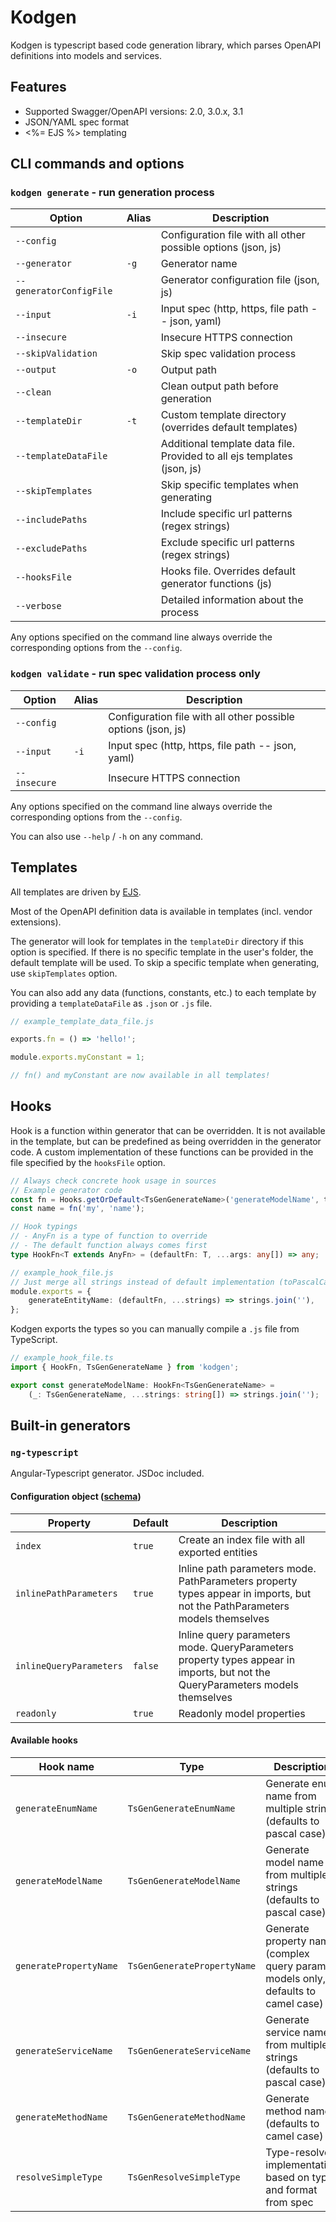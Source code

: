 # Kodgen

Kodgen is typescript based code generation library, which parses OpenAPI definitions into models and services.

## Features

+ Supported Swagger/OpenAPI versions: 2.0, 3.0.x, 3.1
+ JSON/YAML spec format
+ <%= EJS %> templating

## CLI commands and options

### `kodgen generate` - run generation process

| Option                  | Alias | Description                                                             |
|-------------------------|-------|-------------------------------------------------------------------------|
| `--config`              |       | Configuration file with all other possible options (json, js)           |
| `--generator`           | `-g`  | Generator name                                                          |
| `--generatorConfigFile` |       | Generator configuration file (json, js)                                 |
| `--input`               | `-i`  | Input spec (http, https, file path -- json, yaml)                       |
| `--insecure`            |       | Insecure HTTPS connection                                               |
| `--skipValidation`      |       | Skip spec validation process                                            |
| `--output`              | `-o`  | Output path                                                             |
| `--clean`               |       | Clean output path before generation                                     |
| `--templateDir`         | `-t`  | Custom template directory (overrides default templates)                 |
| `--templateDataFile`    |       | Additional template data file. Provided to all ejs templates (json, js) |
| `--skipTemplates`       |       | Skip specific templates when generating                                 |
| `--includePaths`        |       | Include specific url patterns (regex strings)                           |
| `--excludePaths`        |       | Exclude specific url patterns (regex strings)                           |
| `--hooksFile`           |       | Hooks file. Overrides default generator functions (js)                  |
| `--verbose`             |       | Detailed information about the process                                  |

Any options specified on the command line always override the corresponding options from the `--config`.

### `kodgen validate` - run spec validation process only

| Option             | Alias | Description                                                             |
|--------------------|-------|-------------------------------------------------------------------------|
| `--config`         |       | Configuration file with all other possible options (json, js)           |
| `--input`          | `-i`  | Input spec (http, https, file path -- json, yaml)                       |
| `--insecure`       |       | Insecure HTTPS connection                                               |

Any options specified on the command line always override the corresponding options from the `--config`.

You can also use `--help` / `-h` on any command.

## Templates

All templates are driven by [EJS](https://github.com/mde/ejs).

Most of the OpenAPI definition data is available in templates (incl. vendor extensions).

The generator will look for templates in the `templateDir` directory if this option is specified.
If there is no specific template in the user's folder, the default template will be used.
To skip a specific template when generating, use `skipTemplates` option.

You can also add any data (functions, constants, etc.) to each template by providing a `templateDataFile` as `.json` or `.js` file.

```javascript
// example_template_data_file.js

exports.fn = () => 'hello!';

module.exports.myConstant = 1;

// fn() and myConstant are now available in all templates!
```

## Hooks

Hook is a function within generator that can be overridden.
It is not available in the template, but can be predefined as being overridden in the generator code.
A custom implementation of these functions can be provided in the file specified by the `hooksFile` option.

```typescript
// Always check concrete hook usage in sources
// Example generator code
const fn = Hooks.getOrDefault<TsGenGenerateName>('generateModelName', toPascalCase);
const name = fn('my', 'name');

// Hook typings
// - AnyFn is a type of function to override
// - The default function always comes first
type HookFn<T extends AnyFn> = (defaultFn: T, ...args: any[]) => any;

// example_hook_file.js
// Just merge all strings instead of default implementation (toPascalCase)
module.exports = {
    generateEntityName: (defaultFn, ...strings) => strings.join(''),
};
```

Kodgen exports the types so you can manually compile a `.js` file from TypeScript.

```typescript
// example_hook_file.ts
import { HookFn, TsGenGenerateName } from 'kodgen';

export const generateModelName: HookFn<TsGenGenerateName> =
	(_: TsGenGenerateName, ...strings: string[]) => strings.join('');
```

## Built-in generators

### `ng-typescript`

Angular-Typescript generator. JSDoc included.

#### Configuration object ([schema](assets/generators/ng-typescript-config-schema.json))

| Property                | Default | Description                                                                                                                   |
|-------------------------|---------|-------------------------------------------------------------------------------------------------------------------------------|
| `index`                 | `true`  | Create an index file with all exported entities                                                                               |
| `inlinePathParameters`  | `true`  | Inline path parameters mode. PathParameters property types appear in imports, but not the PathParameters models themselves    |
| `inlineQueryParameters` | `false` | Inline query parameters mode. QueryParameters property types appear in imports, but not the QueryParameters models themselves |
| `readonly`              | `true`  | Readonly model properties                                                                                                     |

#### Available hooks

| Hook name              | Type                        | Description                                                            |
|------------------------|-----------------------------|------------------------------------------------------------------------|
| `generateEnumName`     | `TsGenGenerateEnumName`     | Generate enum name from multiple strings (defaults to pascal case)     |
| `generateModelName`    | `TsGenGenerateModelName`    | Generate model name from multiple strings (defaults to pascal case)    |
| `generatePropertyName` | `TsGenGeneratePropertyName` | Generate property name (complex query param models only, defaults to camel case)  |
| `generateServiceName`  | `TsGenGenerateServiceName`  | Generate service name from multiple strings (defaults to pascal case)  |
| `generateMethodName`   | `TsGenGenerateMethodName`   | Generate method name (defaults to camel case)    |
| `resolveSimpleType`    | `TsGenResolveSimpleType`    | Type-resolver implementation based on type and format from spec        |
